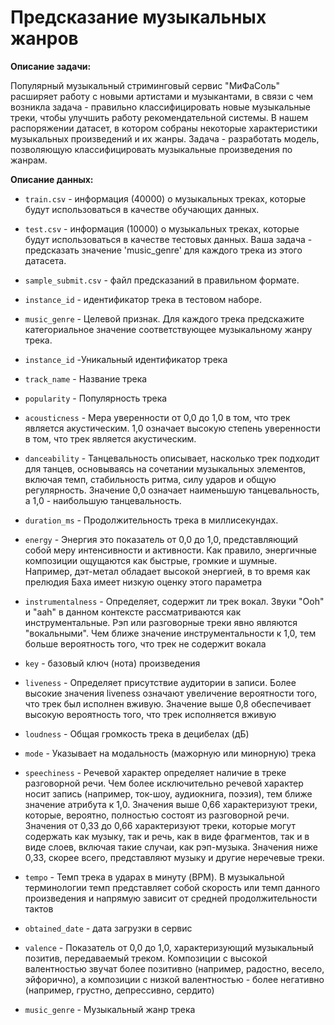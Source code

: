 # Предсказание музыкальных жанров

**Описание задачи:**

Популярный музыкальный стриминговый сервис "МиФаСоль" расширяет работу с новыми артистами и музыкантами, в связи с чем возникла задача - правильно классифицировать новые музыкальные треки, чтобы улучшить работу рекомендательной системы. В нашем распоряжении датасет, в котором собраны некоторые характеристики музыкальных произведений и их жанры. Задача - разработать модель, позволяющую классифицировать музыкальные произведения по жанрам.

**Описание данных:**

- `train.csv` - информация (40000) о музыкальных треках, которые будут использоваться в качестве обучающих данных.
- `test.csv` - информация (10000) о музыкальных треках, которые будут использоваться в качестве тестовых данных. Ваша задача - предсказать значение 'music_genre' для каждого трека из этого датасета.
- `sample_submit.csv` - файл предсказаний в правильном формате.
- `instance_id` - идентификатор трека в тестовом наборе.
- `music_genre` - Целевой признак. Для каждого трека предскажите категориальное значение соответствующее музыкальному жанру трека.

- `instance_id` -Уникальный идентификатор трека
- `track_name` - Название трека
- `popularity` - Популярность трека
- `acousticness` - Мера уверенности от 0,0 до 1,0 в том, что трек является акустическим. 1,0 означает высокую степень уверенности в том, что трек является акустическим.
- `danceability` - Танцевальность описывает, насколько трек подходит для танцев, основываясь на сочетании музыкальных элементов, включая темп, стабильность ритма, силу ударов и общую регулярность. Значение 0,0 означает наименьшую танцевальность, а 1,0 - наибольшую танцевальность.
- `duration_ms` - Продолжительность трека в миллисекундах.
- `energy` - Энергия это показатель от 0,0 до 1,0, представляющий собой меру интенсивности и активности. Как правило, энергичные композиции ощущаются как быстрые, громкие и шумные. Например, дэт-метал обладает высокой энергией, в то время как прелюдия Баха имеет низкую оценку этого параметра
- `instrumentalness` - Определяет, содержит ли трек вокал. Звуки "Ooh" и "aah" в данном контексте рассматриваются как инструментальные. Рэп или разговорные треки явно являются "вокальными". Чем ближе значение инструментальности к 1,0, тем больше вероятность того, что трек не содержит вокала
- `key` - базовый ключ (нота) произведения
- `liveness` - Определяет присутствие аудитории в записи. Более высокие значения liveness означают увеличение вероятности того, что трек был исполнен вживую. Значение выше 0,8 обеспечивает высокую вероятность того, что трек исполняется вживую
- `loudness` - Общая громкость трека в децибелах (дБ)
- `mode` - Указывает на модальность (мажорную или минорную) трека
- `speechiness` - Речевой характер определяет наличие в треке разговорной речи. Чем более исключительно речевой характер носит запись (например, ток-шоу, аудиокнига, поэзия), тем ближе значение атрибута к 1,0. Значения выше 0,66 характеризуют треки, которые, вероятно, полностью состоят из разговорной речи. Значения от 0,33 до 0,66 характеризуют треки, которые могут содержать как музыку, так и речь, как в виде фрагментов, так и в виде слоев, включая такие случаи, как рэп-музыка. Значения ниже 0,33, скорее всего, представляют музыку и другие неречевые треки.
- `tempo` - Темп трека в ударах в минуту (BPM). В музыкальной терминологии темп представляет собой скорость или темп данного произведения и напрямую зависит от средней продолжительности тактов
- `obtained_date` - дата загрузки в сервис
- `valence` - Показатель от 0,0 до 1,0, характеризующий музыкальный позитив, передаваемый треком. Композиции с высокой валентностью звучат более позитивно (например, радостно, весело, эйфорично), а композиции с низкой валентностью - более негативно (например, грустно, депрессивно, сердито)
- `music_genre` - Музыкальный жанр трека
